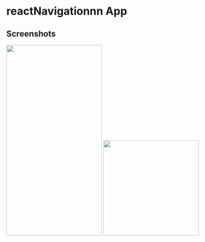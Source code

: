 # reactNavigationnn App

## Screenshots


<img src="https://user-images.githubusercontent.com/99422185/222548496-24a367ea-e6ce-4da5-a724-e1799879735f.png" width="250" height="500" /> 
<img src="https://user-images.githubusercontent.com/99422185/222548553-4a1fcaaa-88a3-4eaa-881a-5d20c1b7a556.png" width="250" height"500" />

